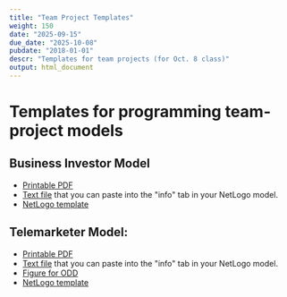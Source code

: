 ```yaml
---
title: "Team Project Templates"
weight: 150
date: "2025-09-15"
due_date: "2025-10-08"
pubdate: "2018-01-01"
descr: "Templates for team projects (for Oct. 8 class)"
output: html_document
---
```

# Templates for programming team-project models

## Business Investor Model

* [Printable PDF](/files/odd/business_investor_odd.pdf)
* [Text file](/files/odd/business_investor_odd.md) that you can paste into the "info" tab in your NetLogo model.
* [NetLogo template](/models/team_projects/business_investor_template.nlogo)

## Telemarketer Model:

* [Printable PDF](/files/odd/telemarketer_odd.pdf)
* [Text file](/files/odd/telemarketer_odd.md) that you can paste into the "info" tab in your NetLogo model.
* [Figure for ODD](/files/odd/fig_13_1.jpg)
* [NetLogo template](/models/team_projects/telemarketer_template.nlogo)
